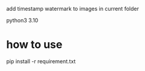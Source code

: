 add timestamp watermark to images in current folder

python3 3.10

# how to use
pip install -r requirement.txt
